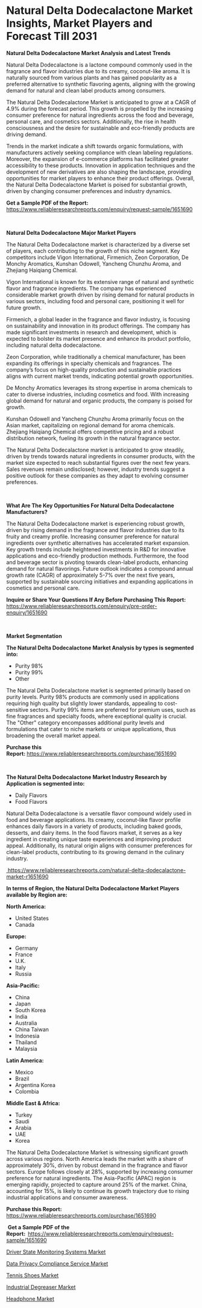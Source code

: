 <p><h1>Natural Delta Dodecalactone Market Insights, Market Players and Forecast Till 2031</h1></p><p><strong>Natural Delta Dodecalactone Market Analysis and Latest Trends</strong></p>
<p><p>Natural Delta Dodecalactone is a lactone compound commonly used in the fragrance and flavor industries due to its creamy, coconut-like aroma. It is naturally sourced from various plants and has gained popularity as a preferred alternative to synthetic flavoring agents, aligning with the growing demand for natural and clean label products among consumers.</p><p>The Natural Delta Dodecalactone Market is anticipated to grow at a CAGR of 4.9% during the forecast period. This growth is propelled by the increasing consumer preference for natural ingredients across the food and beverage, personal care, and cosmetics sectors. Additionally, the rise in health consciousness and the desire for sustainable and eco-friendly products are driving demand.</p><p>Trends in the market indicate a shift towards organic formulations, with manufacturers actively seeking compliance with clean labeling regulations. Moreover, the expansion of e-commerce platforms has facilitated greater accessibility to these products. Innovation in application techniques and the development of new derivatives are also shaping the landscape, providing opportunities for market players to enhance their product offerings. Overall, the Natural Delta Dodecalactone Market is poised for substantial growth, driven by changing consumer preferences and industry dynamics.</p></p>
<p><strong>Get a Sample PDF of the Report:&nbsp;</strong> <a href="https://www.reliableresearchreports.com/enquiry/request-sample/1651690?utm_campaign=1400&utm_medium=2&utm_source=Github&utm_content=ia&utm_term=26092024&utm_id=natural-delta-dodecalactone">https://www.reliableresearchreports.com/enquiry/request-sample/1651690</a></p>
<p>&nbsp;</p>
<p><strong>Natural Delta Dodecalactone Major Market Players</strong></p>
<p><p>The Natural Delta Dodecalactone market is characterized by a diverse set of players, each contributing to the growth of this niche segment. Key competitors include Vigon International, Firmenich, Zeon Corporation, De Monchy Aromatics, Kunshan Odowell, Yancheng Chunzhu Aroma, and Zhejiang Haiqiang Chemical. </p><p>Vigon International is known for its extensive range of natural and synthetic flavor and fragrance ingredients. The company has experienced considerable market growth driven by rising demand for natural products in various sectors, including food and personal care, positioning it well for future growth.</p><p>Firmenich, a global leader in the fragrance and flavor industry, is focusing on sustainability and innovation in its product offerings. The company has made significant investments in research and development, which is expected to bolster its market presence and enhance its product portfolio, including natural delta dodecalactone.</p><p>Zeon Corporation, while traditionally a chemical manufacturer, has been expanding its offerings in specialty chemicals and fragrances. The company’s focus on high-quality production and sustainable practices aligns with current market trends, indicating potential growth opportunities.</p><p>De Monchy Aromatics leverages its strong expertise in aroma chemicals to cater to diverse industries, including cosmetics and food. With increasing global demand for natural and organic products, the company is poised for growth.</p><p>Kunshan Odowell and Yancheng Chunzhu Aroma primarily focus on the Asian market, capitalizing on regional demand for aroma chemicals. Zhejiang Haiqiang Chemical offers competitive pricing and a robust distribution network, fueling its growth in the natural fragrance sector.</p><p>The Natural Delta Dodecalactone market is anticipated to grow steadily, driven by trends towards natural ingredients in consumer products, with the market size expected to reach substantial figures over the next few years. Sales revenues remain undisclosed; however, industry trends suggest a positive outlook for these companies as they adapt to evolving consumer preferences.</p></p>
<p>&nbsp;</p>
<p><strong>What Are The Key Opportunities For Natural Delta Dodecalactone Manufacturers?</strong></p>
<p><p>The Natural Delta Dodecalactone market is experiencing robust growth, driven by rising demand in the fragrance and flavor industries due to its fruity and creamy profile. Increasing consumer preference for natural ingredients over synthetic alternatives has accelerated market expansion. Key growth trends include heightened investments in R&D for innovative applications and eco-friendly production methods. Furthermore, the food and beverage sector is pivoting towards clean-label products, enhancing demand for natural flavorings. Future outlook indicates a compound annual growth rate (CAGR) of approximately 5-7% over the next five years, supported by sustainable sourcing initiatives and expanding applications in cosmetics and personal care.</p></p>
<p><strong>Inquire or Share Your Questions If Any Before Purchasing This Report:</strong> <a href="https://www.reliableresearchreports.com/enquiry/pre-order-enquiry/1651690?utm_campaign=1400&utm_medium=2&utm_source=Github&utm_content=ia&utm_term=26092024&utm_id=natural-delta-dodecalactone">https://www.reliableresearchreports.com/enquiry/pre-order-enquiry/1651690</a></p>
<p>&nbsp;</p>
<p><strong>Market Segmentation</strong></p>
<p><strong>The Natural Delta Dodecalactone Market Analysis by types is segmented into:</strong></p>
<p><ul><li>Purity 98%</li><li>Purity 99%</li><li>Other</li></ul></p>
<p><p>The Natural Delta Dodecalactone market is segmented primarily based on purity levels. Purity 98% products are commonly used in applications requiring high quality but slightly lower standards, appealing to cost-sensitive sectors. Purity 99% items are preferred for premium uses, such as fine fragrances and specialty foods, where exceptional quality is crucial. The "Other" category encompasses additional purity levels and formulations that cater to niche markets or unique applications, thus broadening the overall market appeal.</p></p>
<p><strong>Purchase this Report:&nbsp;</strong><a href="https://www.reliableresearchreports.com/purchase/1651690?utm_campaign=1400&utm_medium=2&utm_source=Github&utm_content=ia&utm_term=26092024&utm_id=natural-delta-dodecalactone">https://www.reliableresearchreports.com/purchase/1651690</a></p>
<p>&nbsp;</p>
<p><strong>The Natural Delta Dodecalactone Market Industry Research by Application is segmented into:</strong></p>
<p><ul><li>Daily Flavors</li><li>Food Flavors</li></ul></p>
<p><p>Natural Delta Dodecalactone is a versatile flavor compound widely used in food and beverage applications. Its creamy, coconut-like flavor profile enhances daily flavors in a variety of products, including baked goods, desserts, and dairy items. In the food flavors market, it serves as a key ingredient in creating unique taste experiences and improving product appeal. Additionally, its natural origin aligns with consumer preferences for clean-label products, contributing to its growing demand in the culinary industry.</p></p>
<p><a href="https://www.reliableresearchreports.com/natural-delta-dodecalactone-market-r1651690?utm_campaign=1400&utm_medium=2&utm_source=Github&utm_content=ia&utm_term=26092024&utm_id=natural-delta-dodecalactone">&nbsp;https://www.reliableresearchreports.com/natural-delta-dodecalactone-market-r1651690</a></p>
<p><strong>In terms of Region, the Natural Delta Dodecalactone Market Players available by Region are:</strong></p>
<p>
    <p> <strong> North America: </strong>
        <ul>
            <li>United States</li>
            <li>Canada</li>
        </ul>
        </p> 
    <p> <strong> Europe: </strong>
        <ul>
            <li>Germany</li>
            <li>France</li>
            <li>U.K.</li>
            <li>Italy</li>
            <li>Russia</li>
        </ul>
        </p> 
    <p> <strong> Asia-Pacific: </strong>
        <ul>
            <li>China</li>
            <li>Japan</li>
            <li>South Korea</li>
            <li>India</li>
            <li>Australia</li>
            <li>China Taiwan</li>
            <li>Indonesia</li>
            <li>Thailand</li>
            <li>Malaysia</li>
        </ul>
        </p> 
    <p> <strong> Latin America: </strong>
        <ul>
            <li>Mexico</li>
            <li>Brazil</li>
            <li>Argentina Korea</li>
            <li>Colombia</li>
        </ul>
        </p> 
    <p> <strong> Middle East & Africa: </strong>
        <ul>
            <li>Turkey</li>
            <li>Saudi</li>
            <li>Arabia</li>
            <li>UAE</li>
            <li>Korea</li>
        </ul>
    </p>
    </p>
<p><p>The Natural Delta Dodecalactone Market is witnessing significant growth across various regions. North America leads the market with a share of approximately 30%, driven by robust demand in the fragrance and flavor sectors. Europe follows closely at 28%, supported by increasing consumer preference for natural ingredients. The Asia-Pacific (APAC) region is emerging rapidly, projected to capture around 25% of the market. China, accounting for 15%, is likely to continue its growth trajectory due to rising industrial applications and consumer awareness.</p></p>
<p><strong>Purchase this Report: </strong><a href="https://www.reliableresearchreports.com/purchase/1651690?utm_campaign=1400&utm_medium=2&utm_source=Github&utm_content=ia&utm_term=26092024&utm_id=natural-delta-dodecalactone">https://www.reliableresearchreports.com/purchase/1651690</a></p>
<p>&nbsp;<strong>Get a Sample PDF of the Report:&nbsp;&nbsp;</strong><a href="https://www.reliableresearchreports.com/enquiry/request-sample/1651690?utm_campaign=1400&utm_medium=2&utm_source=Github&utm_content=ia&utm_term=26092024&utm_id=natural-delta-dodecalactone">https://www.reliableresearchreports.com/enquiry/request-sample/1651690</a></p>
<p><strong></strong></p>
<p><p><a href="https://www.linkedin.com/pulse/driver-state-monitoring-systems-market-global-regional-qytkf?utm_campaign=1400&utm_medium=2&utm_source=Github&utm_content=ia&utm_term=26092024&utm_id=natural-delta-dodecalactone">Driver State Monitoring Systems Market</a></p><p><a href="https://github.com/SamiaHussain82/Market-Research-Report-List-1/blob/main/data-privacy-compliance-service-market.md?utm_campaign=1400&utm_medium=2&utm_source=Github&utm_content=ia&utm_term=26092024&utm_id=natural-delta-dodecalactone">Data Privacy Compliance Service Market</a></p><p><a href="https://issuu.com/reportprime-2/docs/tennis-shoes-market-size-2030.pptx_7769fcd7e3455a?utm_campaign=1400&utm_medium=2&utm_source=Github&utm_content=ia&utm_term=26092024&utm_id=natural-delta-dodecalactone">Tennis Shoes Market</a></p><p><a href="https://www.linkedin.com/pulse/strategic-market-insights-global-industrial-degreaser-7pque?utm_campaign=1400&utm_medium=2&utm_source=Github&utm_content=ia&utm_term=26092024&utm_id=natural-delta-dodecalactone">Industrial Degreaser Market</a></p><p><a href="https://issuu.com/reportprime-2/docs/headphone-market-size-2030.pptx_6c86fa947a1177?utm_campaign=1400&utm_medium=2&utm_source=Github&utm_content=ia&utm_term=26092024&utm_id=natural-delta-dodecalactone">Headphone Market</a></p></p>
